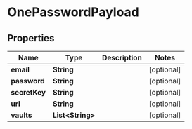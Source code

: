 

# OnePasswordPayload


## Properties

| Name | Type | Description | Notes |
|------------ | ------------- | ------------- | -------------|
|**email** | **String** |  |  [optional] |
|**password** | **String** |  |  [optional] |
|**secretKey** | **String** |  |  [optional] |
|**url** | **String** |  |  [optional] |
|**vaults** | **List&lt;String&gt;** |  |  [optional] |




